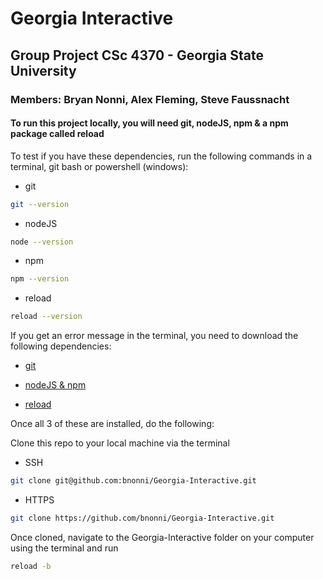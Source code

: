 # Georgia Interactive

## Group Project CSc 4370 - Georgia State University

### Members: Bryan Nonni, Alex Fleming, Steve Faussnacht

#### To run this project locally, you will need git, nodeJS, npm & a npm package called reload

To test if you have these dependencies, run the following commands in a terminal, git bash or powershell (windows):

* git

```sh
git --version
```

* nodeJS

```sh
node --version
```

* npm

```sh
npm --version
```

* reload

```sh
reload --version
```

If you get an error message in the terminal, you need to download the following dependencies:

* [git](https://git-scm.com/downloads)

* [nodeJS & npm](https://www.npmjs.com/get-npm)

* [reload](https://www.npmjs.com/package/reload)

Once all 3 of these are installed, do the following:

Clone this repo to your local machine via the terminal

* SSH

```sh
git clone git@github.com:bnonni/Georgia-Interactive.git
```

* HTTPS

```sh
git clone https://github.com/bnonni/Georgia-Interactive.git
```

Once cloned, navigate to the Georgia-Interactive folder on your computer using the terminal and run

```sh
reload -b
```
